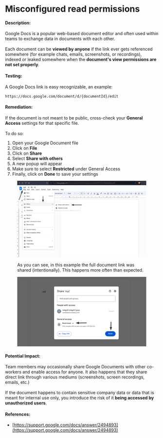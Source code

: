 # Misconfigured read permissions

#### Description:

Google Docs is a popular web-based document editor and often used within teams to exchange data in documents with each other.\
\
Each document can be **viewed by anyone** if the link ever gets referenced somewhere (for example chats, emails, screenshots, or recordings), indexed or leaked somewhere when the **document's view permissions are not set properly**.

#### Testing:

A Google Docs link is easy recognizable, an example:

```
https://docs.google.com/document/d/{documentId}/edit
```

#### Remediation:

If the document is not meant to be public, cross-check your **General Access** settings for that specific file.\
\
To do so:

1. Open your Google Document file
2. Click on **File**
3. Click on **Share**
4. Select **Share with others**
5. A new popup will appear
6. Make sure to select **Restricted** under General Access
7. Finally, click on **Done** to save your settings

<figure><img src="../../.gitbook/assets/google/docs/0.png" alt=""><figcaption><p>As you can see, in this example the full document link was shared (intentionally). This happens more often than expected.</p></figcaption></figure>

<figure><img src="../../.gitbook/assets/google/docs/1.png" alt=""><figcaption></figcaption></figure>

#### Potential Impact:

Team members may occasionally share Google Documents with other co-workers and enable access for anyone. It also happens that they share direct link through various mediums (screenshots, screen recordings, emails, etc.)\
\
If the document happens to contain sensitive company data or data that is meant for internal use only, you introduce the risk of it **being accessed by unauthorized users**.

#### References:

* [https://support.google.com/docs/answer/2494893](https://support.google.com/docs/answer/2494893)
